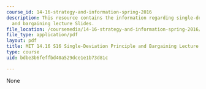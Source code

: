 ```yaml
---
course_id: 14-16-strategy-and-information-spring-2016
description: This resource contains the information regarding single-deviation principle
  and bargaining lecture Slides.
file_location: /coursemedia/14-16-strategy-and-information-spring-2016/bdbe3b6feffbd40a529dce1e1b73d81c_MIT14_16S16_single.pdf
file_type: application/pdf
layout: pdf
title: MIT 14.16 S16 Single-Deviation Principle and Bargaining Lecture Slides
type: course
uid: bdbe3b6feffbd40a529dce1e1b73d81c

---
```

None